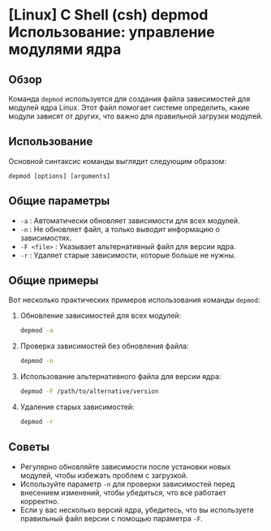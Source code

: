 # [Linux] C Shell (csh) depmod Использование: управление модулями ядра

## Обзор
Команда `depmod` используется для создания файла зависимостей для модулей ядра Linux. Этот файл помогает системе определить, какие модули зависят от других, что важно для правильной загрузки модулей.

## Использование
Основной синтаксис команды выглядит следующим образом:

```
depmod [options] [arguments]
```

## Общие параметры
- `-a` : Автоматически обновляет зависимости для всех модулей.
- `-n` : Не обновляет файл, а только выводит информацию о зависимостях.
- `-F <file>` : Указывает альтернативный файл для версии ядра.
- `-r` : Удаляет старые зависимости, которые больше не нужны.

## Общие примеры
Вот несколько практических примеров использования команды `depmod`:

1. Обновление зависимостей для всех модулей:
   ```bash
   depmod -a
   ```

2. Проверка зависимостей без обновления файла:
   ```bash
   depmod -n
   ```

3. Использование альтернативного файла для версии ядра:
   ```bash
   depmod -F /path/to/alternative/version
   ```

4. Удаление старых зависимостей:
   ```bash
   depmod -r
   ```

## Советы
- Регулярно обновляйте зависимости после установки новых модулей, чтобы избежать проблем с загрузкой.
- Используйте параметр `-n` для проверки зависимостей перед внесением изменений, чтобы убедиться, что все работает корректно.
- Если у вас несколько версий ядра, убедитесь, что вы используете правильный файл версии с помощью параметра `-F`.